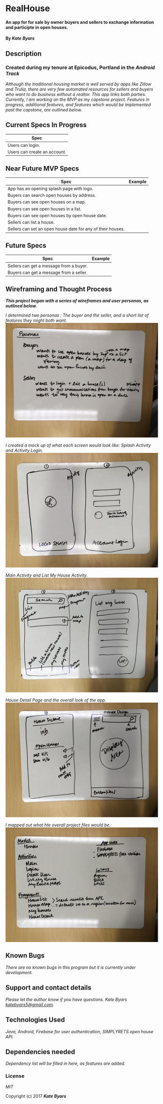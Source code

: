 # RealHouse

#### An app for for sale by owner buyers and sellers to exchange information and participte in open houses.

#### By _**Kate Byars**_

## Description
### Created during my tenure at Epicodus, Portland in the _**Android Track**_

_Although the traditional housing market is well served by apps like Zillow and Trulia, there are very few automated resources for sellers and buyers who want to do business without a realtor. This app links both parties. Currently, I am working on the MVP as my capstone project. Features in progress, additional features, and features which would be implemented past the capstone, are outlined below._

## Current Specs In Progress

| Spec |
| ----------|
| Users can login. |
| Users can create an account. |


## Near Future MVP Specs

| Spec | Example|
| ----------| ------------- |
| App has an opening splash page with logo. |
| Buyers can search open houses by address. |
| Buyers can see open houses on a map. |
| Buyers can see open houses in a list. |
| Buyers can see open houses by open house date.|
| Sellers can list a house.|
| Sellers can set an open house date for any of their houses.|


## Future Specs


| Spec | Example|
| ----------| ------------- |
| Sellers can get a message from a buyer.|
| Buyers can get a message from a seller.|


## Wireframing and Thought Process
_**This project began with a series of wireframes and user personas, as outlined below.**_

_I determined two personas : The buyer and the seller, and a short list of features they might both want._
![Description](https://github.com/katebyars/RealHouse/blob/master/app/src/main/res/drawable/BuyerPersonas.JPG)

_I created a mock up of what each screen would look like: Splash Activity and Activity Login._
![Description](https://github.com/katebyars/RealHouse/blob/master/app/src/main/res/drawable/Frame1and2.JPG)

_Main Activity and List My House Activity._
![Description](https://github.com/katebyars/RealHouse/blob/master/app/src/main/res/drawable/Frame3and4.JPG)

_House Detail Page and the overall look of the app._
![Description](https://github.com/katebyars/RealHouse/blob/master/app/src/main/res/drawable/HouseDetailAndOverall.JPG)

_I mapped out what hte overall project files would be._
![Description](https://github.com/katebyars/RealHouse/blob/master/app/src/main/res/drawable/ProjectStructure.JPG)


## Known Bugs

_There are no known bugs in this program but it is currently under development._

## Support and contact details

_Please let the author know if you have questions. Kate Byars katebyars5@gmail.com._

## Technologies Used

_Java, Android, Firebase for user authentication, SIMPLYRETS open house API._

## Dependencies needed
_Dependency list will be filled in here, as features are added._

### License

*MIT*

Copyright (c) 2017 **_Kate Byars_**